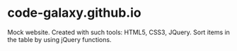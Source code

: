 # code-galaxy.github.io
Mock website. Created with such tools: HTML5, CSS3, JQuery. 
Sort items in the table by using jQuery functions.
